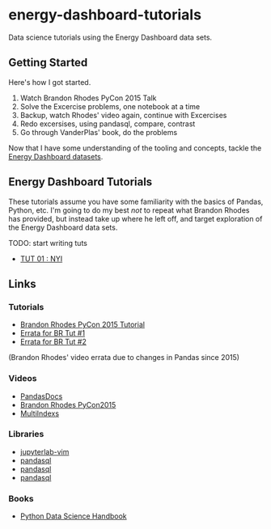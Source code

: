 # energy-dashboard-tutorials
Data science tutorials using the Energy Dashboard data sets.

## Getting Started

Here's how I got started.

1. Watch Brandon Rhodes PyCon 2015 Talk
1. Solve the Excercise problems, one notebook at a time
1. Backup, watch Rhodes' video again, continue with Excercises
1. Redo excersises, using pandasql, compare, contrast
1. Go through VanderPlas' book, do the problems

Now that I have some understanding of the tooling and concepts, tackle
the [Energy Dashboard datasets](https://github.com/energy-analytics-project/energy-dashboard/blob/master/docs/datasets.md).

## Energy Dashboard Tutorials

These tutorials assume you have some familiarity with the basics of Pandas, Python, etc. I'm
going to do my best _not_ to repeat what Brandon Rhodes has provided, but instead take up where
he left off, and target exploration of the Energy Dashboard data sets.

TODO: start writing tuts

* [TUT 01 : NYI]()


## Links

### Tutorials

* [Brandon Rhodes PyCon 2015 Tutorial](https://github.com/brandon-rhodes/pycon-pandas-tutorial)
* [Errata for BR Tut #1](https://stackoverflow.com/questions/45916325/series-object-has-no-attribute-order#45993193)
* [Errata for BR Tut #2](https://stackoverflow.com/questions/44123874/dataframe-object-has-no-attribute-sort#44123892)

(Brandon Rhodes' video errata due to changes in Pandas since 2015)

### Videos

* [PandasDocs](https://pandas.pydata.org/pandas-docs/stable/reference/frame.html)
* [Brandon Rhodes PyCon2015](https://www.youtube.com/watch?v=5JnMutdy6Fw)
* [MultiIndexs](https://www.youtube.com/watch?v=kP-0ET0V5Tc)

### Libraries

* [jupyterlab-vim](https://github.com/jwkvam/jupyterlab-vim)
* [pandasql](https://pypi.org/project/pandasql/)
* [pandasql](https://github.com/yhat/pandasql/)
* [pandasql](https://community.alteryx.com/t5/Data-Science-Blog/pandasql-Make-python-speak-SQL/ba-p/138435)

### Books

* [Python Data Science Handbook](https://jakevdp.github.io/PythonDataScienceHandbook/)
